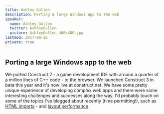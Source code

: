 ```yaml
---
title: Ashley Gullen
description: Porting a large Windows app to the web
speaker:
  name: Ashley Gullen
  twitter: AshleyGullen
  picture: AshleyGullen_400x400.jpg
lastmod: 2017-08-16
private: true
---
```


## Porting a large Windows app to the web

We ported Construct 2 - a game development IDE with around a quarter of a million lines of C++ code - to the browser. We launched Construct 3 in beta this year and it's now live at construct.net. We have some pretty unique experience of developing complex web apps and there were some interesting challenges and successes along the way. I'd probably touch on some of the topics I've blogged about recently (time permitting!), such as [HTML imports](https://www.scirra.com/blog/ashley/34/html-imports-are-the-best-web-component) - and [layout performance](https://www.scirra.com/blog/ashley/35/layout-is-the-next-frontier-of-web-app-performance)
